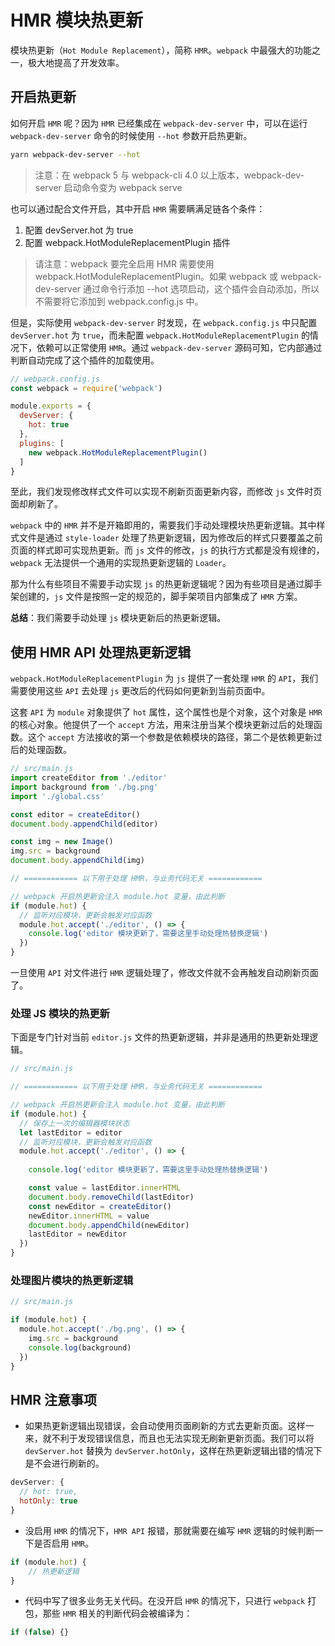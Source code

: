 # HMR 模块热更新

模块热更新（`Hot Module Replacement`），简称 `HMR`。`webpack` 中最强大的功能之一，极大地提高了开发效率。

## 开启热更新

如何开启 `HMR` 呢？因为 `HMR` 已经集成在 `webpack-dev-server` 中，可以在运行 `webpack-dev-server` 命令的时候使用 `--hot` 参数开启热更新。

```bash
yarn webpack-dev-server --hot
```

> 注意：在 webpack 5 与 webpack-cli 4.0 以上版本，webpack-dev-server 启动命令变为 webpack serve

也可以通过配合文件开启，其中开启 `HMR` 需要瞒满足链各个条件：

1. 配置 devServer.hot 为 true
2. 配置 webpack.HotModuleReplacementPlugin 插件

> 请注意：webpack 要完全启用 HMR 需要使用 webpack.HotModuleReplacementPlugin。如果 webpack 或 webpack-dev-server 通过命令行添加 --hot 选项启动，这个插件会自动添加，所以不需要将它添加到 webpack.config.js 中。

但是，实际使用 `webpack-dev-server` 时发现，在 `webpack.config.js` 中只配置 `devServer.hot` 为 `true`，而未配置 `webpack.HotModuleReplacementPlugin` 的情况下，依赖可以正常使用 `HMR`。通过 `webpack-dev-server` 源码可知，它内部通过判断自动完成了这个插件的加载使用。

```javascript
// webpack.config.js
const webpack = require('webpack')

module.exports = {
  devServer: {
    hot: true
  },
  plugins: [
    new webpack.HotModuleReplacementPlugin()
  ]
}
```

至此，我们发现修改样式文件可以实现不刷新页面更新内容，而修改 `js` 文件时页面却刷新了。

`webpack` 中的 `HMR` 并不是开箱即用的，需要我们手动处理模块热更新逻辑。其中样式文件是通过 `style-loader` 处理了热更新逻辑，因为修改后的样式只要覆盖之前页面的样式即可实现热更新。而 `js` 文件的修改，`js` 的执行方式都是没有规律的，`webpack` 无法提供一个通用的实现热更新逻辑的 `Loader`。

那为什么有些项目不需要手动实现 `js` 的热更新逻辑呢？因为有些项目是通过脚手架创建的，`js` 文件是按照一定的规范的，脚手架项目内部集成了 `HMR` 方案。

**总结**：我们需要手动处理 `js` 模块更新后的热更新逻辑。

## 使用 HMR API 处理热更新逻辑

`webpack.HotModuleReplacementPlugin` 为 `js` 提供了一套处理 `HMR` 的 `API`，我们需要使用这些 `API` 去处理 `js` 更改后的代码如何更新到当前页面中。

这套 `API` 为 `module` 对象提供了 `hot` 属性，这个属性也是个对象，这个对象是 `HMR` 的核心对象。他提供了一个 `accept` 方法，用来注册当某个模块更新过后的处理函数。这个 `accept` 方法接收的第一个参数是依赖模块的路径，第二个是依赖更新过后的处理函数。

```javascript
// src/main.js
import createEditor from './editor'
import background from './bg.png'
import './global.css'

const editor = createEditor()
document.body.appendChild(editor)

const img = new Image()
img.src = background
document.body.appendChild(img)

// ============ 以下用于处理 HMR，与业务代码无关 ============

// webpack 开启热更新会注入 module.hot 变量，由此判断
if (module.hot) {
  // 监听对应模块，更新会触发对应函数
  module.hot.accept('./editor', () => {
    console.log('editor 模块更新了，需要这里手动处理热替换逻辑')
  })
}
```

一旦使用 `API` 对文件进行 `HMR` 逻辑处理了，修改文件就不会再触发自动刷新页面了。

### 处理 JS 模块的热更新

下面是专门针对当前 `editor.js` 文件的热更新逻辑，并非是通用的热更新处理逻辑。

```javascript
// src/main.js

// ============ 以下用于处理 HMR，与业务代码无关 ============

// webpack 开启热更新会注入 module.hot 变量，由此判断
if (module.hot) {
  // 保存上一次的编辑器模块状态
  let lastEditor = editor
  // 监听对应模块，更新会触发对应函数
  module.hot.accept('./editor', () => {
    
    console.log('editor 模块更新了，需要这里手动处理热替换逻辑')

    const value = lastEditor.innerHTML
    document.body.removeChild(lastEditor)
    const newEditor = createEditor()
    newEditor.innerHTML = value
    document.body.appendChild(newEditor)
    lastEditor = newEditor
  })
}
```

### 处理图片模块的热更新逻辑

```javascript
// src/main.js

if (module.hot) {
  module.hot.accept('./bg.png', () => {
    img.src = background
    console.log(background)
  })
}
```

## HMR 注意事项

- 如果热更新逻辑出现错误，会自动使用页面刷新的方式去更新页面。这样一来，就不利于发现错误信息，而且也无法实现无刷新更新页面。我们可以将 `devServer.hot` 替换为 `devServer.hotOnly`，这样在热更新逻辑出错的情况下是不会进行刷新的。

```javascript
devServer: {
  // hot: true,
  hotOnly: true
}
```

- 没启用 `HMR` 的情况下，`HMR API` 报错，那就需要在编写 `HMR` 逻辑的时候判断一下是否启用 `HMR`。

```javascript
if (module.hot) {
    // 热更新逻辑
}
```

- 代码中写了很多业务无关代码。在没开启 `HMR` 的情况下，只进行 `webpack` 打包，那些 `HMR` 相关的判断代码会被编译为：

```javascript
if (false) {} 
```